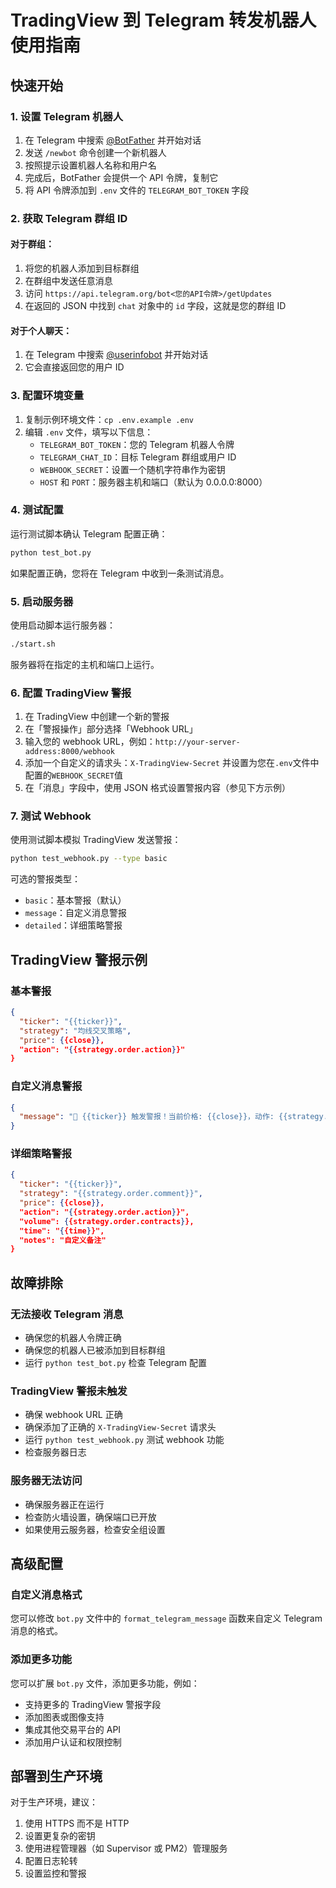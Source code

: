 # TradingView 到 Telegram 转发机器人使用指南

## 快速开始

### 1. 设置 Telegram 机器人

1. 在 Telegram 中搜索 [@BotFather](https://t.me/BotFather) 并开始对话
2. 发送 `/newbot` 命令创建一个新机器人
3. 按照提示设置机器人名称和用户名
4. 完成后，BotFather 会提供一个 API 令牌，复制它
5. 将 API 令牌添加到 `.env` 文件的 `TELEGRAM_BOT_TOKEN` 字段

### 2. 获取 Telegram 群组 ID

#### 对于群组：

1. 将您的机器人添加到目标群组
2. 在群组中发送任意消息
3. 访问 `https://api.telegram.org/bot<您的API令牌>/getUpdates`
4. 在返回的 JSON 中找到 `chat` 对象中的 `id` 字段，这就是您的群组 ID

#### 对于个人聊天：

1. 在 Telegram 中搜索 [@userinfobot](https://t.me/userinfobot) 并开始对话
2. 它会直接返回您的用户 ID

### 3. 配置环境变量

1. 复制示例环境文件：`cp .env.example .env`
2. 编辑 `.env` 文件，填写以下信息：
   - `TELEGRAM_BOT_TOKEN`：您的 Telegram 机器人令牌
   - `TELEGRAM_CHAT_ID`：目标 Telegram 群组或用户 ID
   - `WEBHOOK_SECRET`：设置一个随机字符串作为密钥
   - `HOST` 和 `PORT`：服务器主机和端口（默认为 0.0.0.0:8000）

### 4. 测试配置

运行测试脚本确认 Telegram 配置正确：

```bash
python test_bot.py
```

如果配置正确，您将在 Telegram 中收到一条测试消息。

### 5. 启动服务器

使用启动脚本运行服务器：

```bash
./start.sh
```

服务器将在指定的主机和端口上运行。

### 6. 配置 TradingView 警报

1. 在 TradingView 中创建一个新的警报
2. 在「警报操作」部分选择「Webhook URL」
3. 输入您的 webhook URL，例如：`http://your-server-address:8000/webhook`
4. 添加一个自定义的请求头：`X-TradingView-Secret` 并设置为您在`.env`文件中配置的`WEBHOOK_SECRET`值
5. 在「消息」字段中，使用 JSON 格式设置警报内容（参见下方示例）

### 7. 测试 Webhook

使用测试脚本模拟 TradingView 发送警报：

```bash
python test_webhook.py --type basic
```

可选的警报类型：

- `basic`：基本警报（默认）
- `message`：自定义消息警报
- `detailed`：详细策略警报

## TradingView 警报示例

### 基本警报

```json
{
  "ticker": "{{ticker}}",
  "strategy": "均线交叉策略",
  "price": {{close}},
  "action": "{{strategy.order.action}}"
}
```

### 自定义消息警报

```json
{
  "message": "🚨 {{ticker}} 触发警报！当前价格: {{close}}，动作: {{strategy.order.action}}"
}
```

### 详细策略警报

```json
{
  "ticker": "{{ticker}}",
  "strategy": "{{strategy.order.comment}}",
  "price": {{close}},
  "action": "{{strategy.order.action}}",
  "volume": {{strategy.order.contracts}},
  "time": "{{time}}",
  "notes": "自定义备注"
}
```

## 故障排除

### 无法接收 Telegram 消息

- 确保您的机器人令牌正确
- 确保您的机器人已被添加到目标群组
- 运行 `python test_bot.py` 检查 Telegram 配置

### TradingView 警报未触发

- 确保 webhook URL 正确
- 确保添加了正确的 `X-TradingView-Secret` 请求头
- 运行 `python test_webhook.py` 测试 webhook 功能
- 检查服务器日志

### 服务器无法访问

- 确保服务器正在运行
- 检查防火墙设置，确保端口已开放
- 如果使用云服务器，检查安全组设置

## 高级配置

### 自定义消息格式

您可以修改 `bot.py` 文件中的 `format_telegram_message` 函数来自定义 Telegram 消息的格式。

### 添加更多功能

您可以扩展 `bot.py` 文件，添加更多功能，例如：

- 支持更多的 TradingView 警报字段
- 添加图表或图像支持
- 集成其他交易平台的 API
- 添加用户认证和权限控制

## 部署到生产环境

对于生产环境，建议：

1. 使用 HTTPS 而不是 HTTP
2. 设置更复杂的密钥
3. 使用进程管理器（如 Supervisor 或 PM2）管理服务
4. 配置日志轮转
5. 设置监控和警报
